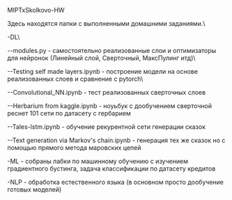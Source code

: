 MIPTxSkolkovo-HW

Здесь находятся папки с выполненными домашними заданиями.\\

-DL\\

--modules.py - самостоятельно реализованные слои и оптимизаторы для нейронок (Линейный слой, Сверточный, МаксПулинг итд)\\

--Testing self made layers.ipynb - построение модели на основе реализованных слоев и сравнение с pytorch\\

--Convolutional_NN.ipynb - тест реализованных сверточных слоев

--Herbarium from kaggle.ipynb - ноуьбук с дообучением сверточной реснет 101 сети по датасету с гербарием

--Tales-lstm.ipynb - обучение рекурентной сети генерации сказок

--Text generation via Markov's chain.ipynb - генерация тех же сказок но с помощью прямого метода маровских цепей


-ML - собраны лабки по машинному обучению с изучением градиентного бустинга, задача классификации по датасету кредитов

-NLP - обработка естественного языка (в основном просто дообучение готовых моделей)
